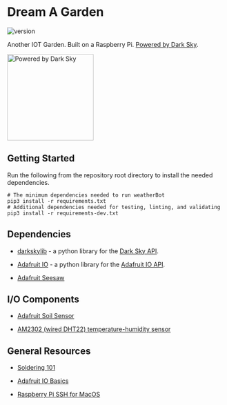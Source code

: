 # **Dream A Garden** #

![version]

Another IOT Garden. Built on a Raspberry Pi. [Powered by Dark Sky](https://darksky.net/poweredby/).

<img src="https://darksky.net/dev/img/attribution/poweredby-oneline.png"
alt="Powered by Dark Sky" width="200">

## Getting Started ##

Run the following from the repository root directory to install the needed dependencies.

```shell
# The minimum dependencies needed to run weatherBot
pip3 install -r requirements.txt
# Additional dependencies needed for testing, linting, and validating
pip3 install -r requirements-dev.txt
```

## Dependencies ##

* [darkskylib](https://github.com/lukaskubis/darkskylib) - a python library for
the [Dark Sky API](https://darksky.net/dev/docs).

* [Adafruit IO](https://github.com/adafruit/Adafruit_IO_Python) - a python
library for the [Adafruit IO API](https://io.adafruit.com/api/docs/#adafruit-io-http-api).

* [Adafruit Seesaw](https://github.com/adafruit/Adafruit_CircuitPython_seesaw)

## I/O Components ##

* [Adafruit Soil Sensor](https://learn.adafruit.com/adafruit-stemma-soil-sensor-i2c-capacitive-moisture-sensor/overview)

* [AM2302 (wired DHT22) temperature-humidity sensor](https://learn.adafruit.com/dht)

## General Resources ##

* [Soldering 101](https://www.instructables.com/id/Soldering-101-for-the-Beginner/)

* [Adafruit IO Basics](https://learn.adafruit.com/series/adafruit-io-basics)

* [Raspberry Pi SSH for MacOS](https://www.raspberrypi.org/documentation/remote-access/ssh/unix.md)

[version]: https://img.shields.io/badge/v-0.1-blue
